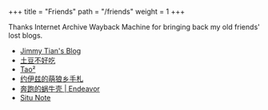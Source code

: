 +++
title = "Friends"
path = "/friends"
weight = 1
+++

Thanks Internet Archive Wayback Machine for bringing back my old friends' lost blogs.

- [Jimmy Tian's Blog](https://www.jimmytian.com)
- [土豆不好吃](https://dmesg.app)
- [Tao²](https://web.archive.org/web/20201126234822/https://blog.tao.im/)
- [约伊兹的萌狼乡手札](https://blog.yoitsu.moe)
- [奔跑的蜗牛壳 | Endeavor](https://web.archive.org/web/20220820025344/https://www.tougetu.com/)
- [Situ Note](https://situ2001.com)
